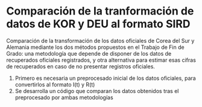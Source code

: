 # Comparación de la tranformación de datos de KOR y DEU al formato SIRD
Comparación de la transformación de los datos oficiales de Corea del Sur y Alemania mediante los dos métodos propuestos en el Trabajo de Fin de Grado: una metodología que depende de disponer de los datos de recuperados oficiales registrados, y otra alternativa para estimar esas cifras de recuperados en caso de no presentar registros oficiales.

1. Primero es necesaria un preprocesado inicial de los datos oficiales, para convertirlos al formato I(t) y R(t)
2. Se desarrolla un código que comparan los datos obtenidos tras el preprocesado por ambas metodologías
